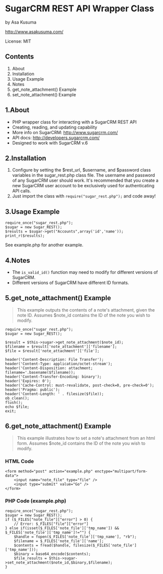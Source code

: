 SugarCRM REST API Wrapper Class
===============================
by Asa Kusuma

http://www.asakusuma.com/

License: MIT


Contents
--------
1. About
2. Installation
3. Usage Example
4. Notes
5. get_note_attachment() Example
6. set_note_attachment() Example


1.About
-------
- PHP wrapper class for interacting with a SugarCRM REST API
- Creating, reading, and updating capability
- More info on SugarCRM: http://www.sugarcrm.com/
- API docs: http://developers.sugarcrm.com/
- Designed to work with SugarCRM v.6


2.Installation
--------------
1. Configure by setting the $rest_url, $username, and $password class variables in the sugar_rest.php class file. The username and password of any SugarCRM user should work. It's recommended that you create a new SugarCRM user account to be exclusively used for authenticating API calls.
2. Just import the class with `require("sugar_rest.php");` and code away!


3.Usage Example
---------------
	require_once("sugar_rest.php");
	$sugar = new Sugar_REST();
	$results = $sugar->get("Accounts",array('id','name'));
	print_r($results);
	
See example.php for another example.


4.Notes
-------
- The `is_valid_id()` function may need to modify for different versions
of SugarCRM. 
- Different versions of SugarCRM have different ID formats.


5.get_note_attachment() Example
-------------------------------
>This example outputs the contents of a note's attachment, given the
>note ID. Assumes $note_id contains the ID of the note you wish to modify.

	require_once("sugar_rest.php");
	$sugar = new Sugar_REST();

	$result = $this->sugar->get_note_attachment($note_id);
	$filename = $result['note_attachment']['filename'];
	$file = $result['note_attachment']['file'];

	header('Content-Description: File Transfer');
	header('Content-Type: application/octet-stream');
	header('Content-Disposition: attachment; filename='.basename($filename));
	header('Content-Transfer-Encoding: binary');
	header('Expires: 0');
	header('Cache-Control: must-revalidate, post-check=0, pre-check=0');
	header('Pragma: public');
	header('Content-Length: ' . filesize($file));
	ob_clean();
	flush();
	echo $file;
	exit;


6.get_note_attachment() Example
-------------------------------
>This example illustrates how to set a note's attachment from an html form.
>Assumes $note_id contains the ID of the note you wish to modify.

### HTML Code
	<form method="post" action="example.php" enctype="multipart/form-data">
    	<input name="note_file" type="file" />
  		<input type="submit" value="Go" />
	</form>

### PHP Code (example.php)
	require_once("sugar_rest.php");
	$sugar = new Sugar_REST();
	if ($_FILES["note_file"]["error"] > 0) {
    	// Error: $_FILES["file"]["error"]
	} else if(isset($_FILES['note_file']['tmp_name']) && $_FILES['note_file']['tmp_name']!="") {
		$handle = fopen($_FILES['note_file']['tmp_name'], "rb");
		$filename = $_FILES['note_file']['name'];
		$contents = fread($handle, filesize($_FILES['note_file']['tmp_name']));
		$binary = base64_encode($contents);
		$file_results = $this->sugar->set_note_attachment($note_id,$binary,$filename);
	}